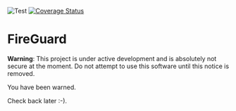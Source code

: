 ![Test](https://github.com/CloudFire-LLC/fireguard/workflows/Test/badge.svg)
[![Coverage Status](https://coveralls.io/repos/github/CloudFire-LLC/fireguard/badge.svg?branch=master)](https://coveralls.io/github/CloudFire-LLC/fireguard?branch=master)

# FireGuard

**Warning**: This project is under active development and is absolutely not secure at the moment.
Do not attempt to use this software until this notice is removed.

You have been warned.

Check back later :-).

